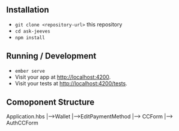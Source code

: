 
## Installation

* `git clone <repository-url>` this repository
* `cd ask-jeeves`
* `npm install`

## Running / Development

* `ember serve`
* Visit your app at [http://localhost:4200](http://localhost:4200).
* Visit your tests at [http://localhost:4200/tests](http://localhost:4200/tests).

## Comoponent Structure

Application.hbs
|-->Wallet
      |-->EditPaymentMethod
              |--> CCForm
              |--> AuthCCForm